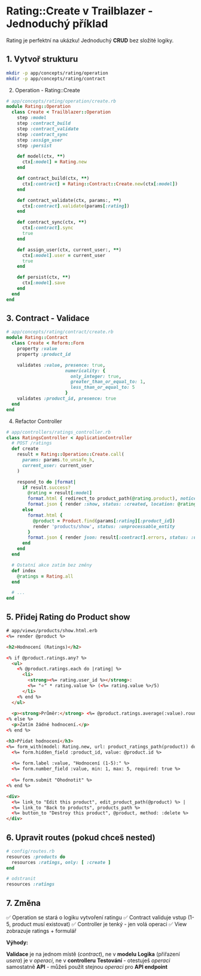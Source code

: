 # Rating::Create v Trailblazer - Jednoduchý příklad

Rating je perfektní na ukázku! Jednoduchý **CRUD** bez složité logiky.

## 1. Vytvoř strukturu
```bash
mkdir -p app/concepts/rating/operation
mkdir -p app/concepts/rating/contract
```

2. Operation - Rating::Create
```ruby
# app/concepts/rating/operation/create.rb
module Rating::Operation
  class Create < Trailblazer::Operation
    step :model
    step :contract_build
    step :contract_validate
    step :contract_sync
    step :assign_user
    step :persist

    def model(ctx, **)
      ctx[:model] = Rating.new
    end

    def contract_build(ctx, **)
      ctx[:contract] = Rating::Contract::Create.new(ctx[:model])
    end

    def contract_validate(ctx, params:, **)
      ctx[:contract].validate(params[:rating])
    end

    def contract_sync(ctx, **)
      ctx[:contract].sync
      true
    end

    def assign_user(ctx, current_user:, **)
      ctx[:model].user = current_user
      true
    end

    def persist(ctx, **)
      ctx[:model].save
    end
  end
end
```

## 3. Contract - Validace
```ruby
# app/concepts/rating/contract/create.rb
module Rating::Contract
  class Create < Reform::Form
    property :value
    property :product_id

    validates :value, presence: true, 
                      numericality: { 
                        only_integer: true, 
                        greater_than_or_equal_to: 1, 
                        less_than_or_equal_to: 5 
                      }
    validates :product_id, presence: true
  end
end
```

4. Refactor Controller
```ruby
# app/controllers/ratings_controller.rb
class RatingsController < ApplicationController
  # POST /ratings
  def create
    result = Rating::Operation::Create.call(
      params: params.to_unsafe_h,
      current_user: current_user
    )

    respond_to do |format|
      if result.success?
        @rating = result[:model]
        format.html { redirect_to product_path(@rating.product), notice: "Hodnocení bylo přidáno." }
        format.json { render :show, status: :created, location: @rating }
      else
        format.html { 
          @product = Product.find(params[:rating][:product_id])
          render 'products/show', status: :unprocessable_entity 
        }
        format.json { render json: result[:contract].errors, status: :unprocessable_entity }
      end
    end
  end

  # Ostatní akce zatím bez změny
  def index
    @ratings = Rating.all
  end

  # ...
end
```

## 5. Přidej Rating do Product show
```html
# app/views/products/show.html.erb
<%= render @product %>

<h2>Hodnocení (Ratings)</h2>

<% if @product.ratings.any? %>
  <ul>
    <% @product.ratings.each do |rating| %>
      <li>
        <strong><%= rating.user_id %></strong>: 
        <%= "⭐" * rating.value %> (<%= rating.value %>/5)
      </li>
    <% end %>
  </ul>
  
  <p><strong>Průměr:</strong> <%= @product.ratings.average(:value).round(1) %>/5</p>
<% else %>
  <p>Zatím žádné hodnocení.</p>
<% end %>

<h3>Přidat hodnocení</h3>
<%= form_with(model: Rating.new, url: product_ratings_path(product)) do |form| %>
  <%= form.hidden_field :product_id, value: @product.id %>
  
  <%= form.label :value, "Hodnocení (1-5):" %>
  <%= form.number_field :value, min: 1, max: 5, required: true %>
  
  <%= form.submit "Ohodnotit" %>
<% end %>

<div>
  <%= link_to "Edit this product", edit_product_path(@product) %> |
  <%= link_to "Back to products", products_path %>
  <%= button_to "Destroy this product", @product, method: :delete %>
</div>
```

## 6. Upravit routes (pokud chceš nested)
```ruby
# config/routes.rb
resources :products do
  resources :ratings, only: [ :create ]
end

# odstranit
resources :ratings
```

## 7. Změna
✅ Operation se stará o logiku vytvoření ratingu
✅ Contract validuje vstup (1-5, product musí existovat)
✅ Controller je tenký - jen volá operaci
✅ View zobrazuje ratings + formulář

**Výhody:**

**Validace** je na jednom místě (*contract*), ne v **modelu**
**Logika** (přiřazení *usera*) je v *operaci*, ne v **controlleru**
**Testování** - otestuješ *operaci* samostatně
**API** - můžeš použít stejnou *operaci* pro **API endpoint**


```ruby
```

```ruby
```

```ruby
```
